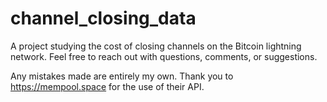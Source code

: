 # channel_closing_data
A project studying the cost of closing channels on the Bitcoin lightning network. Feel free to reach out with questions, comments, or suggestions.

Any mistakes made are entirely my own. Thank you to https://mempool.space for the use of their API.
